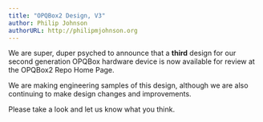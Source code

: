 ```yaml
---
title: "OPQBox2 Design, V3"
author: Philip Johnson
authorURL: http://philipmjohnson.org
---
```



We are super, duper psyched to announce that a **third** design for our second generation OPQBox hardware device is now available for review at the OPQBox2 Repo Home Page.

We are making engineering samples of this design, although we are also continuing to make design changes and improvements.  

Please take a look and let us know what you think.
